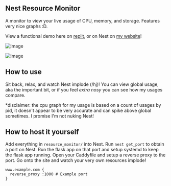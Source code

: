 ## Nest Resource Monitor

A monitor to view your live usage of CPU, memory, and storage. Features very nice graphs :D.

View a functional demo here on [replit](https://replit.com/@CoolDude9000/Nest-Website), or on Nest on [my website](https://monitor.felixgao.hackclub.app)! 

![image](https://github.com/user-attachments/assets/009cdd46-7d6b-4614-a8aa-025321479dcd)

![image](https://github.com/user-attachments/assets/a2dba072-0742-4fc0-a5d9-1f814d9d5330)

## How to use

Sit back, relax, and watch Nest implode (/hj)! You can view global usage, aka the important bit, or if you feel _extra nosy_ you can see how my usages compare.

*disclaimer: the cpu graph for my usage is based on a count of usages by pid, it doesn't appear to be very accurate and can spike above global sometimes. I promise I'm not nuking Nest!

## How to host it yourself

Add everything in `resource_monitor/` into Nest. Run `nest get_port` to obtain a port on Nest. Run the flask app on that port and setup systemd to keep the flask app running. Open your Caddyfile and  setup a reverse proxy to the port. Go onto the site and watch your very own resources implode!

```
www.example.com {
  reverse_proxy :1000 # Example port
}
```
